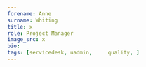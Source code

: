```yaml
---
forename: Anne
surname: Whiting
title: x
role: Project Manager 
image_src: x
bio: 
tags: [servicedesk, uadmin,     quality, ] 
---
```

